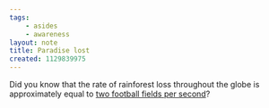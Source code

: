 ```yaml
---
tags:
    - asides
    - awareness
layout: note
title: Paradise lost
created: 1129839975
---
```

Did you know that the rate of rainforest loss throughout the globe is approximately equal to <a href="http://www.ran.org/info_center/factsheets/04b.html">two football fields per second</a>?
